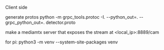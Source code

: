 Client side


generate protos
python -m grpc_tools.protoc -I. --python_out=. --grpc_python_out=. detector.proto


make a mediamtx server that exposes the stream at <local_ip>:8889/cam

for pi:
python3 -m venv --system-site-packages venv